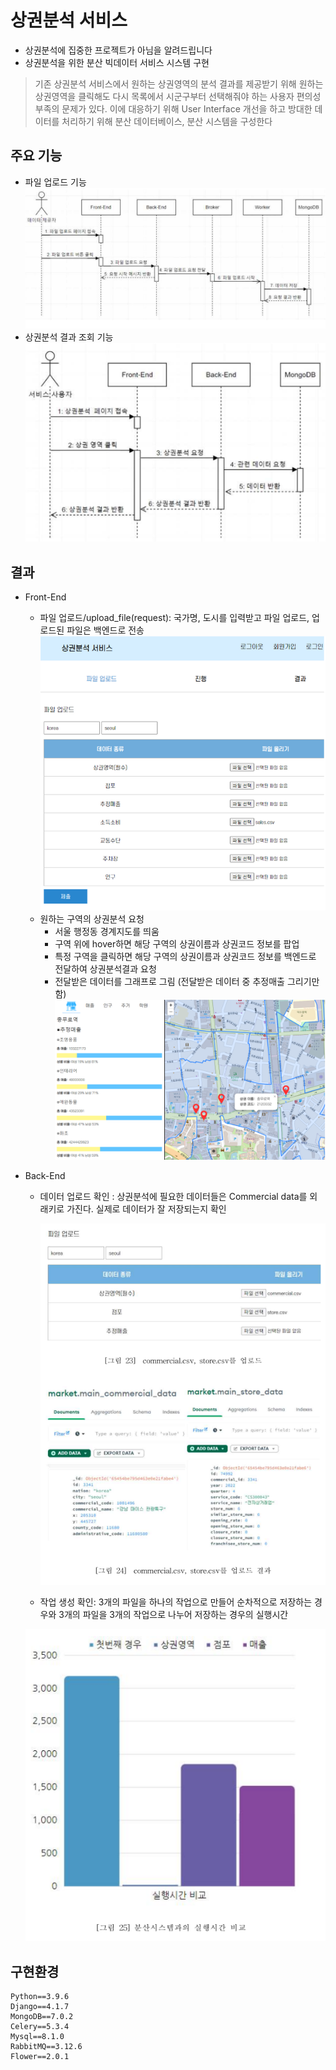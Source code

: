 # 상권분석 서비스
* 상권분석에 집중한 프로젝트가 아님을 알려드립니다
* 상권분석을 위한 분산 빅데이터 서비스 시스템 구현

> 기존 상권분석 서비스에서 원하는 상권영역의 분석 결과를 제공받기 위해 원하는 상권영역을 클릭해도 다시 목록에서 시군구부터 선택해줘야 하는 사용자 편의성 부족의 문제가 있다. 이에 대응하기 위해 User Interface 개선을 하고 방대한 데이터를 처리하기 위해 분산 데이터베이스, 분산 시스템을 구성한다

## 주요 기능
* 파일 업로드 기능
![파일업로드 기능](./image/fileUpload.png)
* 상권분석 결과 조회 기능
![상권분석 결과 조회 기능](./image/resultView.png)

## 결과
* Front-End
  * 파일 업로드/upload_file(request): 국가명, 도시를 입력받고 파일 업로드, 업로드된 파일은 백엔드로 전송
  ![파일업로드 페이지](./image/fileUploadPage.png)
  * 원하는 구역의 상권분석 요청
    * 서울 행정동 경계지도를 띄움
    * 구역 위에 hover하면 해당 구역의 상권이름과 상권코드 정보를 팝업
    * 특정 구역을 클릭하면 해당 구역의 상권이름과 상권코드 정보를 백엔드로 전달하여 상권분석결과 요청
    * 전달받은 데이터를 그래프로 그림 
      (전달받은 데이터 중 추정매출 그리기만 함)
    ![상권분석 결과 페이지](./image/resultPage.png)
* Back-End
  * 데이터 업로드 확인 : 상권분석에 필요한 데이터들은 Commercial data를 외래키로 가진다. 실제로 데이터가 잘 저장되는지 확인
    
    ![업로드가능확인](./image/chk_upload.png)
    
  * 작업 생성 확인: 3개의 파일을 하나의 작업으로 만들어
순차적으로 저장하는 경우와 3개의 파일을 3개의 작업으로 나누어 저장하는 경우의 실행시간

  ![실행시간 비교](./image/chk_runtime.png)

## 구현환경
```
Python==3.9.6
Django==4.1.7
MongoDB==7.0.2
Celery==5.3.4
Mysql==8.1.0
RabbitMQ==3.12.6
Flower==2.0.1
```
